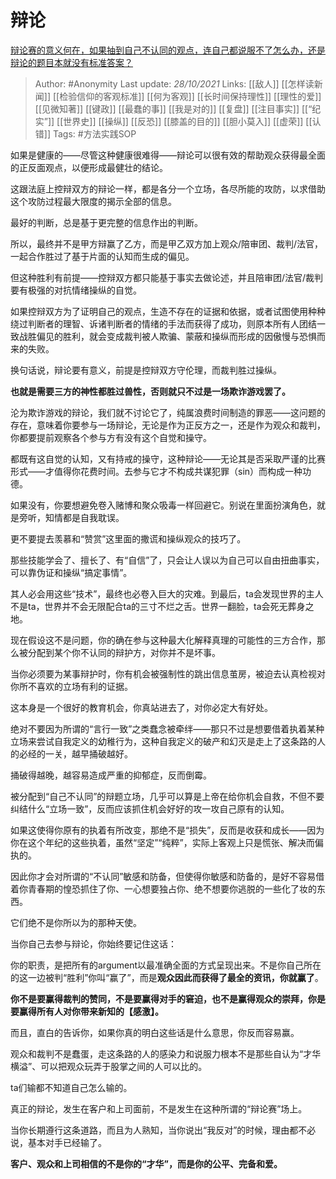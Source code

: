 # 辩论
[辩论赛的意义何在，如果抽到自己不认同的观点，连自己都说服不了怎么办，还是辩论的题目本就没有标准答案？](https://www.zhihu.com/question/491271682/answer/2192655562)

> Author: #Anonymity 
Last update: *28/10/2021* 
Links:  [[敌人]] [[怎样读新闻]] [[检验信仰的客观标准]] [[何为客观]] [[长时间保持理性]] [[理性的爱]] [[见微知著]] [[键政]] [[最蠢的事]] [[我是对的]] [[复盘]] [[注目事实]] [[“纪实”]] [[世界史]] [[操纵]] [[反恐]] [[膝盖的目的]] [[胆小莫入]] [[虚荣]] [[认错]]
Tags: #方法实践SOP  
 

如果是健康的——尽管这种健康很难得——辩论可以很有效的帮助观众获得最全面的正反面观点，以便形成最健壮的结论。

这跟法庭上控辩双方的辩论一样，都是各分一个立场，各尽所能的攻防，以求借助这个攻防过程最大限度的揭示全部的信息。

最好的判断，总是基于更完整的信息作出的判断。

所以，最终并不是甲方辩赢了乙方，而是甲乙双方加上观众/陪审团、裁判/法官，一起合作胜过了基于片面的认知而生成的偏见。

但这种胜利有前提——控辩双方都只能基于事实去做论述，并且陪审团/法官/裁判要有极强的对抗情绪操纵的自觉。

如果控辩双方为了证明自己的观点，生造不存在的证据和依据，或者试图使用种种绕过判断者的理智、诉诸判断者的情绪的手法而获得了成功，则原本所有人团结一致战胜偏见的胜利，就会变成裁判被人欺骗、蒙蔽和操纵而形成的因傲慢与恐惧而来的失败。

换句话说，辩论要有意义，前提是控辩双方守伦理，而裁判胜过操纵。

**也就是需要三方的神性都胜过兽性，否则就只不过是一场欺诈游戏罢了。**

  

沦为欺诈游戏的辩论，我们就不讨论它了，纯属浪费时间制造的罪恶——这问题的存在，意味着你要参与一场辩论，无论是作为正反方之一，还是作为观众和裁判，你都要提前观察各个参与方有没有这个自觉和操守。

都既有这自觉的认知，又有持戒的操守，这种辩论——无论其是否采取严谨的比赛形式——才值得你花费时间。去参与它才不构成共谋犯罪（sin）而构成一种功德。

如果没有，你要想避免卷入赌博和聚众吸毒一样回避它。别说在里面扮演角色，就是旁听，知情都是自我耽误。

更不要提去羡慕和“赞赏”这里面的撒谎和操纵观众的技巧了。

那些技能学会了、擅长了、有“自信”了，只会让人误以为自己可以自由扭曲事实，可以靠伪证和操纵“搞定事情”。

其人必会用这些“技术”，最终也必卷入巨大的灾难。到最后，ta会发现世界的主人不是ta，世界并不会无限配合ta的三寸不烂之舌。世界一翻脸，ta会死无葬身之地。

现在假设这不是问题，你的确在参与这种最大化解释真理的可能性的三方合作，那么被分配到某个你不认同的辩护方，对你并不是坏事。

当你必须要为某事辩护时，你有机会被强制性的跳出信息茧房，被迫去认真检视对你所不喜欢的立场有利的证据。

这本身是一个很好的教育机会，你真站进去了，对你必定大有好处。

绝对不要因为所谓的“言行一致”之类蠢念被牵绊——那只不过是想要借着执着某种立场来尝试自我定义的幼稚行为，这种自我定义的破产和幻灭是走上了这条路的人的必经的一关，越早捅破越好。

捅破得越晚，越容易造成严重的抑郁症，反而倒霉。

被分配到“自己不认同”的辩题立场，几乎可以算是上帝在给你机会自救，不但不要纠结什么“立场一致”，反而应该抓住机会好好的攻一攻自己原有的认知。

如果这使得你原有的执着有所改变，那绝不是“损失”，反而是收获和成长——因为你在这个年纪的这些执着，虽然“坚定”“纯粹”，实际上客观上只是慌张、解决而偏执的。

因此你才会对所谓的“不认同”敏感和防备，但使得你敏感和防备的，是好不容易借着你青春期的惶恐抓住了你、一心想要独占你、绝不想要你逃脱的一些化了妆的东西。

它们绝不是你所以为的那种天使。

当你自己去参与辩论，你始终要记住这话：

你的职责，是把所有的argument以最准确全面的方式呈现出来。不是你自己所在的这一边被判“胜利”你叫“赢了”，而是**观众因此而获得了最全的资讯，你就赢了**。

**你不是要赢得裁判的赞同，不是要赢得对手的窘迫，也不是赢得观众的崇拜，你是要赢得所有人对你带来新知的【感激】。**

  

而且，直白的告诉你，如果你真的明白这些话是什么意思，你反而容易赢。

观众和裁判不是蠢蛋，走这条路的人的感染力和说服力根本不是那些自认为“才华横溢”、可以把观众玩弄于股掌之间的人可以比的。

ta们输都不知道自己怎么输的。

真正的辩论，发生在客户和上司面前，不是发生在这种所谓的“辩论赛”场上。

当你长期遵行这条道路，而且为人熟知，当你说出“我反对”的时候，理由都不必说，基本对手已经输了。

**客户、观众和上司相信的不是你的“才华”，而是你的公平、完备和爱。**